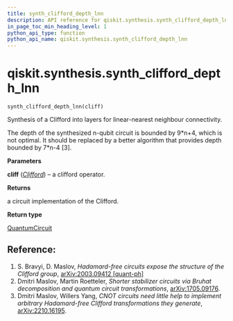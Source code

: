 ```yaml
---
title: synth_clifford_depth_lnn
description: API reference for qiskit.synthesis.synth_clifford_depth_lnn
in_page_toc_min_heading_level: 1
python_api_type: function
python_api_name: qiskit.synthesis.synth_clifford_depth_lnn
---
```


<span id="qiskit-synthesis-synth-clifford-depth-lnn" />

# qiskit.synthesis.synth\_clifford\_depth\_lnn

<span id="qiskit.synthesis.synth_clifford_depth_lnn" />

`synth_clifford_depth_lnn(cliff)`

Synthesis of a Clifford into layers for linear-nearest neighbour connectivity.

The depth of the synthesized n-qubit circuit is bounded by 9\*n+4, which is not optimal. It should be replaced by a better algorithm that provides depth bounded by 7\*n-4 \[3].

**Parameters**

**cliff** ([*Clifford*](qiskit.quantum_info.Clifford "qiskit.quantum_info.Clifford")) – a clifford operator.

**Returns**

a circuit implementation of the Clifford.

**Return type**

[QuantumCircuit](qiskit.circuit.QuantumCircuit "qiskit.circuit.QuantumCircuit")

## Reference:

1.  S. Bravyi, D. Maslov, *Hadamard-free circuits expose the structure of the Clifford group*, [arXiv:2003.09412 \[quant-ph\]](https://arxiv.org/abs/2003.09412)
2.  Dmitri Maslov, Martin Roetteler, *Shorter stabilizer circuits via Bruhat decomposition and quantum circuit transformations*, [arXiv:1705.09176](https://arxiv.org/abs/1705.09176).
3.  Dmitri Maslov, Willers Yang, *CNOT circuits need little help to implement arbitrary Hadamard-free Clifford transformations they generate*, [arXiv:2210.16195](https://arxiv.org/abs/2210.16195).

